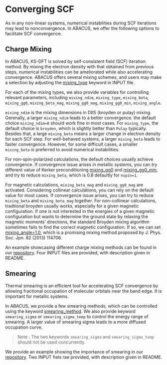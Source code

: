 # Converging SCF

As in any non-linear systems, numerical instabilities during SCF iterations may lead to nonconvergence. In ABACUS, we offer the following options to facilitate SCF convergence.

## Charge Mixing

In ABACUS, KS-DFT is solved by self-consistent field (SCF) iteration method. By mixing the electron density with that obtained from previous steps, numerical instabilities can be ameliorated while also accelerating convergence. ABACUS offers several mixing schemes, and users may make a selection by adjusting the [mixing_type](../input_files/input-main.md#mixing_type) keyword in INPUT file.

For each of the mixing types, we also provide variables for controlling relevant parameters, including `mixing_ndim`, `mixing_type`, `mixing_beta`, `mixing_gg0`, `mixing_beta_mag`, `mixing_gg0_mag`, `mixing_gg0_min`, `mixing_angle`.

`mixing_ndim` is the mixing dimensions in DIIS (broyden or pulay) mixing. Gerenally, a larger `mixing_ndim` leads to a better convergence. the default choice `mixing_ndim=8` should work fine in most cases. For `mixing_type`, the default choice is `broyden`, which is slightly better than `Pulay` typically. Besides that, a large `mixing_beta` means a larger change in electron density for each SCF step. For well-behaved systems, a larger `mixing_beta` leads to faster convergence. However, for some difficult cases, a smaller `mixing_beta` is preferred to avoid numerical instabilities.

For non-spin-polarized calculations, the default choices usually achieve convergence. If convergence issue arises in metallic systems, you can try different value of Kerker preconditioning [mixing_gg0](../input_files/input-main.md#mixing_gg0) and [mixing_gg0_min](../input_files/input-main.md#mixing_gg0_min), and try to reduce `mixing_beta`, which is 0.8 defaultly for `nspin=1`.

For magnetic calculations, `mixing_beta_mag` and `mixing_gg0_mag` are activated. Considering collinear calculations, you can rely on the default value for most cases. If convergence issue arises, you can try to reduce `mixing_beta` and `mixing_beta_mag` together. For non-collinear calculations, tradtional broyden usually works, especially for a given magnetic configuration. If one is not interested in the energies of a given magnetic configuration but wants to determine the ground state by relaxing the magnetic moments’ directions, the standard Broyden mixing algorithm sometimes fails to find the correct magnetic configuration. If so, we can set [mixing_angle=1.0](../input_files/input-main.md#mixing_angle), which is a promising mixing method proposed by J. Phys. Soc. Jpn. 82 (2013) 114706.

An example showcasing different charge mixing methods can be found in our [repository](https://github.com/deepmodeling/abacus-develop/tree/develop/examples/charge_mixing/pw_Al). Four INPUT files are provided, with description given in README.

## Smearing

Thermal smearing is an efficient tool for accelerating SCF convergence by allowing fractional occupation of molecular orbitals near the band edge. It is important for metallic systems.

In ABACUS, we provide a few smearing methods, which can be controlled using the keyword [smearing_method](../input_files/input-main.md#smearing_method). We also provide keyword `smearing_sigma` or `smearing_sigma_temp` to control the energy range of smearing. A larger value of smearing sigma leads to a more diffused occupation curve.

> Note : The two keywords `smearing_sigma` and `smearing_sigma_temp` should not be used concurrently.

We provide an example showing the importance of smearing in our [repository](https://github.com/deepmodeling/abacus-develop/tree/develop/examples/smearing/lcao_fe). Two INPUT fiels rae provided, with description given in README.